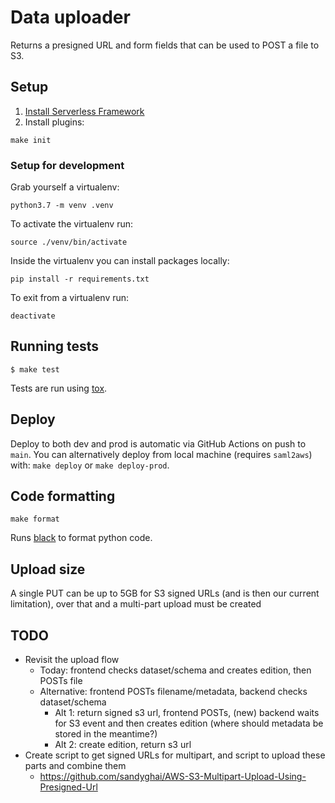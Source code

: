 # Data uploader

Returns a presigned URL and form fields that can be used to POST a file to S3.

## Setup

1. [Install Serverless Framework](https://serverless.com/framework/docs/getting-started/)
2. Install plugins:
```
make init
```

### Setup for development

Grab yourself a virtualenv:
```
python3.7 -m venv .venv
```

To activate the virtualenv run:
```
source ./venv/bin/activate
```

Inside the virtualenv you can install packages locally:
```
pip install -r requirements.txt
```

To exit from a virtualenv run:
```
deactivate
```

## Running tests

```
$ make test
```

Tests are run using [tox](https://pypi.org/project/tox/).

## Deploy

Deploy to both dev and prod is automatic via GitHub Actions on push to
`main`. You can alternatively deploy from local machine (requires `saml2aws`)
with: `make deploy` or `make deploy-prod`.

## Code formatting

```
make format
```

Runs [black](https://black.readthedocs.io/en/stable/) to format python code.

## Upload size

A single PUT can be up to 5GB for S3 signed URLs (and is then our current limitation), over that and a multi-part upload must be created

## TODO

 - Revisit the upload flow
   - Today: frontend checks dataset/schema and creates edition, then POSTs file
   - Alternative: frontend POSTs filename/metadata, backend checks dataset/schema
     - Alt 1: return signed s3 url, frontend POSTs, (new) backend waits for S3 event and then creates edition (where should metadata be stored in the meantime?)
     - Alt 2: create edition, return s3 url
 - Create script to get signed URLs for multipart, and script to upload these parts and combine them
   - https://github.com/sandyghai/AWS-S3-Multipart-Upload-Using-Presigned-Url
